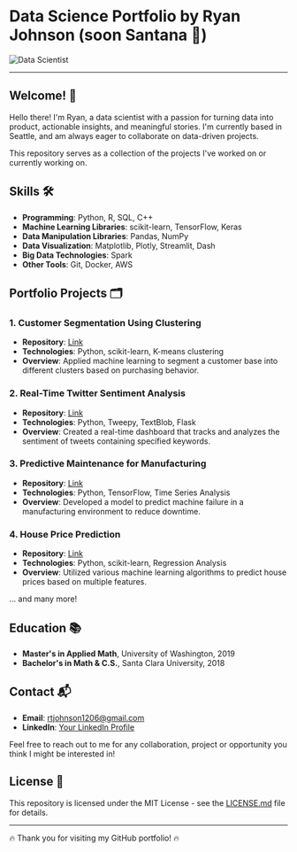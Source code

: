 # Data Science Portfolio by Ryan Johnson (soon Santana 💍)

![Data Scientist](https://path-to-your-image)

---

## Welcome! 👋

Hello there! I'm Ryan, a data scientist with a passion for turning data into product, actionable insights, and meaningful stories. I'm currently based in Seattle, and am always eager to collaborate on data-driven projects.

This repository serves as a collection of the projects I've worked on or currently working on.

## Skills 🛠

- **Programming**: Python, R, SQL, C++
- **Machine Learning Libraries**: scikit-learn, TensorFlow, Keras
- **Data Manipulation Libraries**: Pandas, NumPy
- **Data Visualization**: Matplotlib, Plotly, Streamlit, Dash
- **Big Data Technologies**: Spark
- **Other Tools**: Git, Docker, AWS

## Portfolio Projects 🗂

### 1. Customer Segmentation Using Clustering
- **Repository**: [Link](https://github.com/YourUsername/Customer-Segmentation)
- **Technologies**: Python, scikit-learn, K-means clustering
- **Overview**: Applied machine learning to segment a customer base into different clusters based on purchasing behavior.

### 2. Real-Time Twitter Sentiment Analysis
- **Repository**: [Link](https://github.com/YourUsername/Twitter-Sentiment-Analysis)
- **Technologies**: Python, Tweepy, TextBlob, Flask
- **Overview**: Created a real-time dashboard that tracks and analyzes the sentiment of tweets containing specified keywords.

### 3. Predictive Maintenance for Manufacturing
- **Repository**: [Link](https://github.com/YourUsername/Predictive-Maintenance)
- **Technologies**: Python, TensorFlow, Time Series Analysis
- **Overview**: Developed a model to predict machine failure in a manufacturing environment to reduce downtime.

### 4. House Price Prediction
- **Repository**: [Link](https://github.com/YourUsername/House-Price-Prediction)
- **Technologies**: Python, scikit-learn, Regression Analysis
- **Overview**: Utilized various machine learning algorithms to predict house prices based on multiple features.

... and many more!

## Education 📚

- **Master's in Applied Math**, University of Washington, 2019
- **Bachelor's in Math & C.S.**, Santa Clara University, 2018

## Contact 📬

- **Email**: rtjohnson1206@gmail.com
- **LinkedIn**: [Your LinkedIn Profile](https://www.linkedin.com/in/rtjohnson12/)
  
Feel free to reach out to me for any collaboration, project or opportunity you think I might be interested in!

## License 📜

This repository is licensed under the MIT License - see the [LICENSE.md](LICENSE.md) file for details.

---

🔥 Thank you for visiting my GitHub portfolio! 🔥
